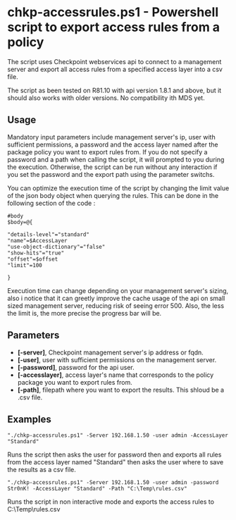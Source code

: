 
# chkp-accessrules.ps1 - Powershell script to export access rules from a policy

The script uses Checkpoint webservices api to connect to a management server and export all access rules from a specified access layer into a csv file. 

The script as been tested on R81.10 with api version 1.8.1 and above, but it should also works with older versions. No compatibility ith MDS yet. 

## Usage

Mandatory input parameters include management server's ip, user with sufficient permissions, a password and the access layer named after the package policy you want to export rules from. If you do not specify a password and a path when calling the script, it will prompted to you during the execution. Otherwise, the script can be run without any interaction if you set the password and the export path using the parameter switchs.

You can optimize the execution time of the script by changing the limit value of the json body object when querying the rules. This can be done in the following section of the code :

```
#body
$body=@{

"details-level"="standard"
"name"=$AccessLayer
"use-object-dictionary"="false"
"show-hits"="true"
"offset"=$offset
"limit"=100

}
```

Execution time can change depending on your management server's sizing, also i notice that it can greetly improve the cache usage of the api on small sized management server, reducing risk of seeing error 500. Also, the less the limit is, the more precise the progress bar will be.

## Parameters

- **[-server]**, Checkpoint management server's ip address or fqdn.
- **[-user]**, user with sufficient permissions on the management server.
- **[-password]**, password for the api user.
- **[-accesslayer]**, access layer's name that corresponds to the policy package you want to export rules from.
- **[-path]**, filepath where you want to export the results. This shloud be a .csv file.

## Examples

```
"./chkp-accessrules.ps1" -Server 192.168.1.50 -user admin -AccessLayer "Standard"
```

Runs the script then asks the user for password then and exports all rules from the access layer named "Standard" then asks the user where to save the results as a csv file.

```
"./chkp-accessrules.ps1" -Server 192.168.1.50 -user admin -password Str0nK! -AccessLayer "Standard" -Path "C:\Temp\rules.csv"
```

Runs the script in non interactive mode and exports the access rules to C:\Temp\rules.csv
